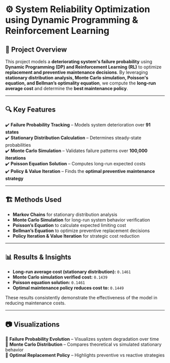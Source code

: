 # ⚙️ System Reliability Optimization using Dynamic Programming & Reinforcement Learning  

## 🚀 Project Overview  
This project models a **deteriorating system's failure probability** using **Dynamic Programming (DP) and Reinforcement Learning (RL)** to optimize **replacement and preventive maintenance decisions**. By leveraging **stationary distribution analysis, Monte Carlo simulation, Poisson's equation, and Bellman’s optimality equation**, we compute the **long-run average cost** and determine the **best maintenance policy**.

---

## 🔍 Key Features  
✔️ **Failure Probability Tracking** – Models system deterioration over **91 states**  
✔️ **Stationary Distribution Calculation** – Determines steady-state probabilities  
✔️ **Monte Carlo Simulation** – Validates failure patterns over **100,000 iterations**  
✔️ **Poisson Equation Solution** – Computes long-run expected costs  
✔️ **Policy & Value Iteration** – Finds the **optimal preventive maintenance strategy**  

---

## 🏗 Methods Used  
- **Markov Chains** for stationary distribution analysis  
- **Monte Carlo Simulation** for long-run system behavior verification  
- **Poisson’s Equation** to calculate expected limiting cost  
- **Bellman’s Equation** to optimize preventive replacement decisions  
- **Policy Iteration & Value Iteration** for strategic cost reduction  

---

## 📊 Results & Insights  
- **Long-run average cost (stationary distribution):** `0.1461`  
- **Monte Carlo simulation verified cost:** `0.1439`  
- **Poisson equation solution:** `0.1461`  
- **Optimal maintenance policy reduces cost to:** `0.1449`  

These results consistently demonstrate the effectiveness of the model in reducing maintenance costs.

---

## 📷 Visualizations  
🔹 **Failure Probability Evolution** – Visualizes system degradation over time  
🔹 **Monte Carlo Distribution** – Compares theoretical vs simulated stationary behavior  
🔹 **Optimal Replacement Policy** – Highlights preventive vs reactive strategies  